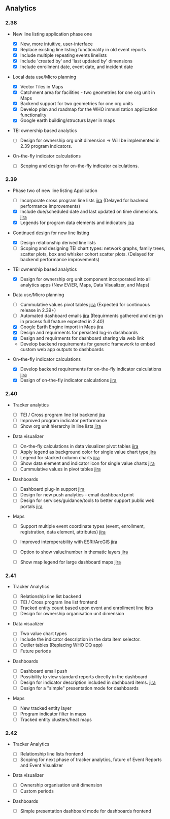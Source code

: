 ## Analytics

### 2.38

-   New line listing application phase one

    -  [x] New, more intuitive, user-interface
    -  [x] Replace existing line listing functionality in old event reports
    -  [x] Include multiple repeating events linelists
    -  [x] Include 'created by' and 'last updated by' dimensions
    -  [x] Include enrollment date, event date, and incident date

-   Local data use/Micro planning

    -  [x] Vector Tiles in Maps
    -  [x] Catchment area for facilities - two geometries for one org unit in Maps
    -  [x] Backend support for two geometries for one org units
    -  [x] Develop plan and roadmap for the WHO immunization application functionality
    -  [x] Google earth building/structurs layer in maps

-   TEI ownership based analytics

    -  [ ] Design for ownership org unit dimension -> Will be implemented in 2.39 program indicators.

-   On-the-fly indicator calculations

    -  [ ] Scoping and design for on-the-fly indicator calculations.

### 2.39

-   Phase two of new line listing Application
    -  [ ] Incorporate cross program line lists [jira](https://jira.dhis2.org/browse/DHIS2-7458) (Delayed for backend performance improvements)
    -  [x] Include due/scheduled date and last updated on time dimensions. [jira](https://jira.dhis2.org/browse/DHIS2-12309)
    -  [x] Legends for program data elements and indicators [jira](https://jira.dhis2.org/browse/DHIS2-75)

-  Continued design for new line listing
    -   [x] Design relationship derived line lists
    -   [ ] Scoping and designing TEI chart types: network graphs, family trees, scatter plots, box and whisker cohort scatter plots. (Delayed for backend performance improvements)
 
-   TEI ownership based analytics

    -   [x] Design for ownership org unit component incorporated into all analytics apps (New EV/ER, Maps, Data Visualizer, and Maps)

-   Data use/Micro planning
    -   [ ] Cummulative values pivot tables [jira](https://jira.dhis2.org/browse/DHIS2-5497) (Expected for continuous release in 2.39+)
    -   [ ] Automated dashboard emails [jira](https://jira.dhis2.org/browse/DHIS2-12101) (Requirments gathered and design in process full feature expected in 2.40)
    -   [x] Google Earth Engine import in Maps [jira](https://jira.dhis2.org/browse/DHIS2-11966)
    -   [x] Design and requirments for persisted log-in dashboards
    -   [x] Design and requirments for dashboard sharing via web link
    -   Develop backend requirements for generic framework to embed custom web app outputs to dashboards

-   On-the-fly indicator calculations

    -   [x] Develop backend requirements for on-the-fly indicator calculations [jira](https://dhis2.atlassian.net/browse/DHIS2-13871)
    -   [x] Design of on-the-fly indicator calculations [jira](https://dhis2.atlassian.net/browse/DHIS2-13871)

### 2.40

-   Tracker analytics 

    -   [ ] TEI / Cross program line list backend [jira](https://dhis2.atlassian.net/browse/DHIS2-13779)
    -   [ ] Improved program indicator performance
    -   [ ] Show org unit hierarchy in line lists [jira](https://dhis2.atlassian.net/browse/DHIS2-1558)
   
-   Data visualizer

    -   [ ] On-the-fly calculations in data visualizer pivot tables [jira](https://dhis2.atlassian.net/browse/DHIS2-13871)
    -   [ ] Apply legend as background color for single value chart type [jira](https://dhis2.atlassian.net/browse/DHIS2-13702)
    -   [ ] Legend for stacked column charts [jira](https://dhis2.atlassian.net/browse/DHIS2-13783)  
    -   [ ] Show data element and indicator icon for single value charts [jira](https://dhis2.atlassian.net/browse/DHIS2-10496)
    -   [ ] Cummulative values in pivot tables [jira](https://dhis2.atlassian.net/browse/DHIS2-5497)

-   Dashboards 

    -   [ ] Dashboard plug-in support [jira](https://dhis2.atlassian.net/browse/TECH-475)
    -   [ ] Design for new push analytics - email dashboard print
    -   [ ] Design for services/guidance/tools to better support public web portals [jira](https://dhis2.atlassian.net/browse/DHIS2-13716)

-   Maps

    - [ ] Support multiple event coordinate types (event, enrollment, registration, data element, attributes) [jira](https://dhis2.atlassian.net/browse/DHIS2-8165) 
    - [ ] Improved interoperability with ESRI/ArcGIS [jira](https://dhis2.atlassian.net/browse/DHIS2-9526)
    - [ ] Option to show value/number in thematic layers [jira](https://jira.dhis2.org/browse/DHIS2-13356)
    - [ ] Show map legend for large dashboard maps [jira](https://dhis2.atlassian.net/browse/DHIS2-13242)


### 2.41

-   Tracker Analytics

    -   [ ] Relationship line list backend 
    -   [ ] TEI / Cross program line list frontend
    -   [ ] Tracked entity count based upon event and enrollment line lists
    -   [ ] Design for ownership organisation unit dimension

-   Data visualizer

    -   [ ] Two value chart types 
    -   [ ] Include the indicator description in the data item selector. 
    -   [ ] Outlier tables (Replacing WHO DQ app)
    -   [ ] Future periods  

-   Dashboards

    -   [ ] Dashboard email push
    -   [ ] Possibility to view standard reports directly in the dashboard
    -   [ ] Design for indicator description included in dashboard items. [jira](https://dhis2.atlassian.net/browse/DHIS2-14774?atlOrigin=eyJpIjoiODAxODNlYzQwOTI1NDY0MTlmNjBhNTc1YzIxYzM0Y2YiLCJwIjoiaiJ9)
    -   [ ] Design for a "simple" presentation mode for dashboards

-   Maps
    -   [ ] New tracked entity layer 
    -   [ ] Program indicator filter in maps
    -   [ ] Tracked entity clusters/heat maps

### 2.42

-   Tracker Analytics

    - [ ] Relationship line lists frontend
    - [ ] Scoping for next phase of tracker analytics, future of Event Reports and Event Visualizer

-   Data visualizer

    - [ ] Ownership organisation unit dimension
    - [ ] Custom periods

-   Dashboards
    
    - [ ] Simple presentation dashboard mode for dashboards frontend
